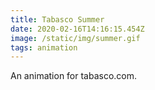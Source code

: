 ```yaml
---
title: Tabasco Summer
date: 2020-02-16T14:16:15.454Z
image: /static/img/summer.gif
tags: animation
---
```


An animation for tabasco.com.